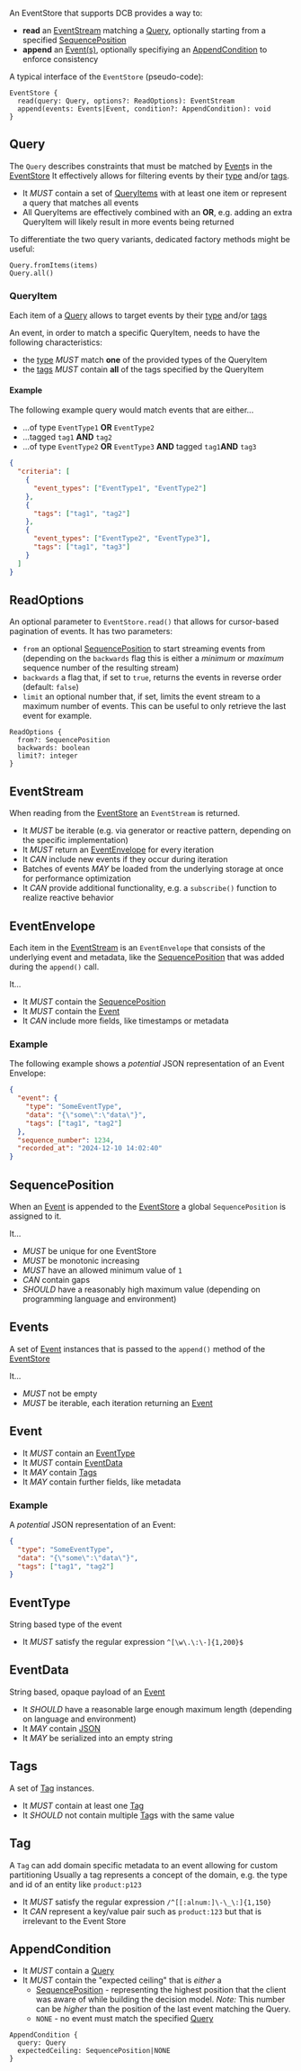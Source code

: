 An EventStore that supports DCB provides a way to:

- **read** an [EventStream](#eventstream) matching a [Query](#query), optionally starting from a specified [SequencePosition](#sequenceposition)
- **append** an [Event(s)](#events), optionally specifiying an [AppendCondition](#appendcondition) to enforce consistency

A typical interface of the `EventStore` (pseudo-code):

```
EventStore {
  read(query: Query, options?: ReadOptions): EventStream
  append(events: Events|Event, condition?: AppendCondition): void
}
```

## Query

The `Query` describes constraints that must be matched by [Event](#event)s in the [EventStore](../glossary.md#event-store)
It effectively allows for filtering events by their [type](#eventtype) and/or [tags](#tags).

- It _MUST_ contain a set of [QueryItems](#queryitem) with at least one item or represent a query that matches all events
- All QueryItems are effectively combined with an **OR**, e.g. adding an extra QueryItem will likely result in more events being returned

To differentiate the two query variants, dedicated factory methods might be useful:

```
Query.fromItems(items)
Query.all()
```

### QueryItem

Each item of a [Query](#query) allows to target events by their [type](#eventtype) and/or [tags](#tags)

An event, in order to match a specific QueryItem, needs to have the following characteristics:

- the [type](#eventtype) _MUST_ match **one** of the provided types of the QueryItem
- the [tags](#tags) _MUST_ contain **all** of the tags specified by the QueryItem

#### Example

The following example query would match events that are either...

- ...of type `EventType1` **OR** `EventType2`
- ...tagged `tag1` **AND** `tag2`
- ...of type `EventType2` **OR** `EventType3` **AND** tagged `tag1`**AND** `tag3`

```json
{
  "criteria": [
    {
      "event_types": ["EventType1", "EventType2"]
    },
    {
      "tags": ["tag1", "tag2"]
    },
    {
      "event_types": ["EventType2", "EventType3"],
      "tags": ["tag1", "tag3"]
    }
  ]
}
```

## ReadOptions

An optional parameter to `EventStore.read()` that allows for cursor-based pagination of events.
It has two parameters:

- `from` an optional [SequencePosition](#sequenceposition) to start streaming events from (depending on the `backwards` flag this is either a _minimum_ or _maximum_ sequence number of the resulting stream)
- `backwards` a flag that, if set to `true`, returns the events in reverse order (default: `false`)
- `limit` an optional number that, if set, limits the event stream to a maximum number of events. This can be useful to only retrieve the last event for example.

```
ReadOptions {
  from?: SequencePosition
  backwards: boolean
  limit?: integer
}
```

## EventStream

When reading from the [EventStore](../glossary.md#event-store) an `EventStream` is returned.

- It _MUST_ be iterable (e.g. via generator or reactive pattern, depending on the specific implementation)
- It _MUST_ return an [EventEnvelope](#eventenvelope) for every iteration
- It _CAN_ include new events if they occur during iteration
- Batches of events _MAY_ be loaded from the underlying storage at once for performance optimization
- It _CAN_ provide additional functionality, e.g. a `subscribe()` function to realize reactive behavior

## EventEnvelope

Each item in the [EventStream](#eventstream) is an `EventEnvelope` that consists of the underlying event and metadata, like the [SequencePosition](#sequenceposition) that was added during the `append()` call.

It...

- It _MUST_ contain the [SequencePosition](#sequenceposition)
- It _MUST_ contain the [Event](#event)
- It _CAN_ include more fields, like timestamps or metadata

### Example

The following example shows a *potential* JSON representation of an Event Envelope:

```json
{
  "event": {
    "type": "SomeEventType",
    "data": "{\"some\":\"data\"}",
    "tags": ["tag1", "tag2"]
  },
  "sequence_number": 1234,
  "recorded_at": "2024-12-10 14:02:40"
}
```

## SequencePosition

When an [Event](#event) is appended to the [EventStore](../glossary.md#event-store) a global `SequencePosition` is assigned to it.

It...

- _MUST_ be unique for one EventStore
- _MUST_ be monotonic increasing
- _MUST_ have an allowed minimum value of `1`
- _CAN_ contain gaps
- _SHOULD_ have a reasonably high maximum value (depending on programming language and environment)

## Events

A set of [Event](#event) instances that is passed to the `append()` method of the [EventStore](../glossary.md#event-store)

It...

- _MUST_ not be empty
- _MUST_ be iterable, each iteration returning an [Event](#event)

## Event

- It _MUST_ contain an [EventType](#eventtype)
- It _MUST_ contain [EventData](#eventdata)
- It _MAY_ contain [Tags](#tags)
- It _MAY_ contain further fields, like metadata

### Example

A *potential* JSON representation of an Event:

```json
{
  "type": "SomeEventType",
  "data": "{\"some\":\"data\"}",
  "tags": ["tag1", "tag2"]
}
```

## EventType

String based type of the event

- It _MUST_ satisfy the regular expression `^[\w\.\:\-]{1,200}$`

## EventData

String based, opaque payload of an [Event](#event)

- It _SHOULD_ have a reasonable large enough maximum length (depending on language and environment)
- It _MAY_ contain [JSON](https://www.json.org/)
- It _MAY_ be serialized into an empty string

## Tags

A set of [Tag](#tag) instances.

- It _MUST_ contain at least one [Tag](#tag)
- It _SHOULD_ not contain multiple [Tag](#tag)s with the same value

## Tag

A `Tag` can add domain specific metadata to an event allowing for custom partitioning
Usually a tag represents a concept of the domain, e.g. the type and id of an entity like `product:p123`

- It _MUST_ satisfy the regular expression `/^[[:alnum:]\-\_\:]{1,150}`
- It _CAN_ represent a key/value pair such as `product:123` but that is irrelevant to the Event Store

## AppendCondition

- It _MUST_ contain a [Query](#query)
- It _MUST_ contain the "expected ceiling" that is _either_ a
  - [SequencePosition](#sequenceposition) - representing the highest position that the client was aware of while building the decision model. *Note:* This number can be _higher_ than the position of the last event matching the Query.
  - `NONE` - no event must match the specified [Query](#query)

```
AppendCondition {
  query: Query
  expectedCeiling: SequencePosition|NONE
}
```